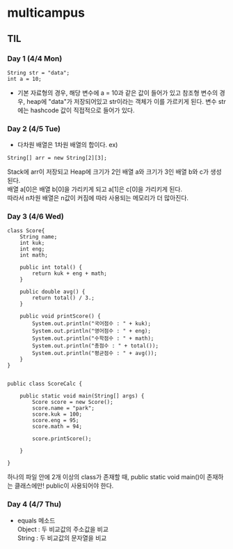 # multicampus

## TIL

### Day 1 (4/4 Mon)
```
String str = "data";
int a = 10;
```
* 기본 자료형의 경우, 해당 변수에 a = 10과 같은 값이 들어가 있고 참조형 변수의 경우, heap에 "data"가 저장되어있고 str이라는 객체가 이를 가르키게 된다. 변수 str에는 hashcode 값이 직접적으로 들어가 있다.


### Day 2 (4/5 Tue)
* 다차원 배열은 1차원 배열의 합이다.
ex)
```
String[] arr = new String[2][3];
```
Stack에 arr이 저장되고 Heap에 크기가 2인 배열 a와 크기가 3인 배열 b와 c가 생성된다.<br>
배열 a[0]은 배열 b[0]을 가리키게 되고 a[1]은 c[0]을 가리키게 된다.<br>
따라서 n차원 배열은 n값이 커짐에 따라 사용되는 메모리가 더 많아진다.


### Day 3 (4/6 Wed)
```
class Score{
	String name;
	int kuk;
	int eng;
	int math;
	
	public int total() {
		return kuk + eng + math;
	}
	
	public double avg() {
		return total() / 3.;
	}
	
	public void printScore() {
		System.out.println("국어점수 : " + kuk);
		System.out.println("영어점수 : " + eng);
		System.out.println("수학점수 : " + math);
		System.out.println("총점수 : " + total());
		System.out.println("평균점수 : " + avg());
	}
}


public class ScoreCalc {

	public static void main(String[] args) {
		Score score = new Score();
		score.name = "park";
		score.kuk = 100;
		score.eng = 95;
		score.math = 94;
		
		score.printScore();

	}

}
```

하나의 파일 안에 2개 이상의 class가 존재할 때, public static void main()이 존재하는 클래스에만! public이 사용되어야 한다.


### Day 4 (4/7 Thu)
* equals 메소드<br>
 Object : 두 비교값의 주소값을 비교<br>
 String : 두 비교값의 문자열을 비교
